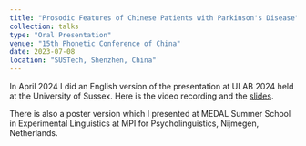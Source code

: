 ```yaml
---
title: "Prosodic Features of Chinese Patients with Parkinson's Disease"
collection: talks
type: "Oral Presentation"
venue: "15th Phonetic Conference of China"
date: 2023-07-08
location: "SUSTech, Shenzhen, China"
---
```


In April 2024 I did an English version of the presentation at ULAB 2024 held at the University of Sussex.
Here is the video recording and the [slides](https://bm-zhang.github.io/files/ULAB2024-Bomiao-Zhang-Pres.pptx). 

There is also a poster version which I presented at MEDAL Summer School in Experimental Linguistics at MPI for Psycholinguistics, Nijmegen, Netherlands.
